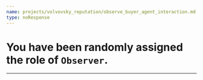 ```yaml
---
name: projects/volvovsky_reputation/observe_buyer_agent_interaction.md
type: noResponse
---
```


# You have been randomly assigned the role of `Observer`.

---
